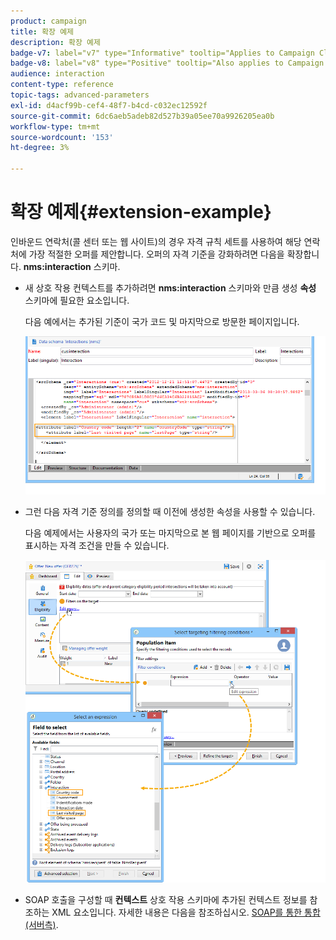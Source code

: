 ```yaml
---
product: campaign
title: 확장 예제
description: 확장 예제
badge-v7: label="v7" type="Informative" tooltip="Applies to Campaign Classic v7"
badge-v8: label="v8" type="Positive" tooltip="Also applies to Campaign v8"
audience: interaction
content-type: reference
topic-tags: advanced-parameters
exl-id: d4acf99b-cef4-48f7-b4cd-c032ec12592f
source-git-commit: 6dc6aeb5adeb82d527b39a05ee70a9926205ea0b
workflow-type: tm+mt
source-wordcount: '153'
ht-degree: 3%

---
```


# 확장 예제{#extension-example}



인바운드 연락처(콜 센터 또는 웹 사이트)의 경우 자격 규칙 세트를 사용하여 해당 연락처에 가장 적절한 오퍼를 제안합니다. 오퍼의 자격 기준을 강화하려면 다음을 확장합니다. **nms:interaction** 스키마.

* 새 상호 작용 컨텍스트를 추가하려면 **nms:interaction** 스키마와 만큼 생성 **속성** 스키마에 필요한 요소입니다.

   다음 예에서는 추가된 기준이 국가 코드 및 마지막으로 방문한 페이지입니다.

   ![](assets/s_ncs_configuration_offer_schemas.png)

* 그런 다음 자격 기준 정의를 정의할 때 이전에 생성한 속성을 사용할 수 있습니다.

   다음 예제에서는 사용자의 국가 또는 마지막으로 본 웹 페이지를 기반으로 오퍼를 표시하는 자격 조건을 만들 수 있습니다.

   ![](assets/s_ncs_configuration_offer_context.png)

* SOAP 호출을 구성할 때 **컨텍스트** 상호 작용 스키마에 추가된 컨텍스트 정보를 참조하는 XML 요소입니다. 자세한 내용은 다음을 참조하십시오. [SOAP를 통한 통합(서버측)](../../interaction/using/integration-via-soap--server-side-.md).
